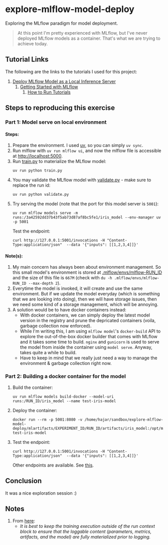 # explore-mlflow-model-deploy

Exploring the MLflow paradigm for model deployment.

> At this point I'm pretty experienced with MLflow, but I've never deployed MLflow models as a container.
> That's what we are trying to achieve today.

## Tutorial Links

The following are the links to the tutorials I used for this project:

1. [Deploy MLflow Model as a Local Inference Server](https://mlflow.org/docs/latest/deployment/deploy-model-locally/)
    1. [Getting Started with MLflow](https://mlflow.org/docs/latest/getting-started)
        1. [How to Run Tutorials](https://mlflow.org/docs/latest/getting-started/running-notebooks/) 

## Steps to reproducing this exercise

### Part 1: Model serve on local environment

#### Steps: 

1. Prepare the environment. I used [uv](), so you can simply `uv sync`.
1. Run mlflow with `uv run mlflow ui`, and now the mlflow file is accessible at [http://localhost:5000](http://localhost:5000).
1. Run [train.py](train.py) to materialize the MLflow model:
    ```
    uv run python train.py
    ```
1. You may validate the MLflow model with [validate.py](validate.py) - make sure to replace the run id:
    ```
    uv run python validate.py
    ```
1. Try serving the model (note that the port for this model server is `5001`):
    ```
    uv run mlflow models serve -m runs:/3a42592dd37b43f5ab73d87af8bc5fe1/iris_model --env-manager uv -p 5001
    ```
    Test the endpoint:
    ```
    curl http://127.0.0.1:5001/invocations -H "Content-Type:application/json"  --data '{"inputs": [[1,2,3,4]]}'
    ```

#### Note(s):

1. My main concern has always been about environment management. So this small model's environment is stored at [.mlflow/envs/mlflow-RUN_ID]() and the size of this file is `667M` (check with `du -h .mlflow/envs/mlflow-RUN_ID --max-depth 2`). 
1. Everytime the model is invoked, it will create and use the same environment. But if we update the model everyday (which is something that we are looking into doing), then we will have storage issues, then we need some kind of a storage management, which will be annoying. 
1. A solution would be to have docker containers instead:
    - With docker containers, we can simply deploy the latest model version in the registry and prune the depricated containers (voila, garbage collection now enforced).
    - While I'm writing this, I am using `mlflow model`'s `docker-build` API to explore the out-of-the-box docker builder that comes with MLflow and it takes some time to build. `nginx` and `gunicorn` is used to serve the model from inside the container using `model serve`. Anyway, takes quite a while to build.
    - Have to keep in mind that we really just need a way to manage the environment & garbage collection right now.

### Part 2: Building a docker container for the model

1. Build the container:
    ```
    uv run mlflow models build-docker --model-uri runs:/RUN_ID/iris_model --name test-iris-model
    ```
1. Deploy the container:
    ```
    docker run --rm -p 5001:8080 -v /home/hajar/sandbox/explore-mlflow-model-deploy/mlartifacts/EXPERIMENT_ID/RUN_ID/artifacts/iris_model:/opt/ml/model test-iris-model
    ```
1. Test the endpoint:
    ```
    curl http://127.0.0.1:5001/invocations -H "Content-Type:application/json"  --data '{"inputs": [[1,2,3,4]]}'
    ```
    Other endpoints are available. See [this](https://mlflow.org/docs/latest/deployment/deploy-model-locally/#local-inference-server-spec).

## Conclusion

It was a nice exploration session :) 

## Notes

1. From [here](https://mlflow.org/docs/latest/getting-started/intro-quickstart#step-4---log-the-model-and-its-metadata-to-mlflow):
    - _It is best to keep the training execution outside of the run context block to ensure that the loggable content (parameters, metrics, artifacts, and the model) are fully materialized prior to logging._